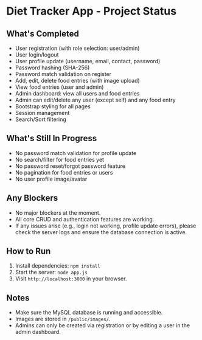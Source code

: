 Diet Tracker App - Project Status
=================================

What's Completed
---------------
- User registration (with role selection: user/admin)
- User login/logout
- User profile update (username, email, contact, password)
- Password hashing (SHA-256)
- Password match validation on register
- Add, edit, delete food entries (with image upload)
- View food entries (user and admin)
- Admin dashboard: view all users and food entries
- Admin can edit/delete any user (except self) and any food entry
- Bootstrap styling for all pages
- Session management
- Search/Sort filtering

What's Still In Progress
------------------------
- No password match validation for profile update
- No search/filter for food entries yet
- No password reset/forgot password feature
- No pagination for food entries or users
- No user profile image/avatar

Any Blockers
------------
- No major blockers at the moment.
- All core CRUD and authentication features are working.
- If any issues arise (e.g., login not working, profile update errors), please check the server logs and ensure the database connection is active.

How to Run
----------
1. Install dependencies: `npm install`
2. Start the server: `node app.js`
3. Visit `http://localhost:3000` in your browser.

Notes
-----
- Make sure the MySQL database is running and accessible.
- Images are stored in `/public/images/`.
- Admins can only be created via registration or by editing a user in the admin dashboard.
